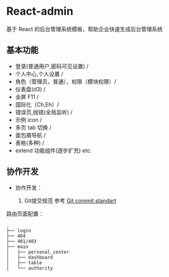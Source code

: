 # React-admin

基于 React 的后台管理系统模板，帮助企业快速生成后台管理系统

## 基本功能

- 登录(普通用户,密码可见设置) /
- 个人中心,个人设置 /
- 角色（管理员，普通），权限（模块权限）/
- 仪表盘(d3) /
- 全屏 F11 /
- 国际化（Ch,Eh）/
- 错误页,抛错(全局监听) /
- 示例 icon /
- 多页 tab 切换 /
- 面包屑导航 /
- 表格(多种) /
- extend 功能组件(逐步扩充) etc.


## 协作开发

- 协作开发：

  1. Git提交规范 参考 [Git commit standart](https://github.com/petsgre/tutorial/blob/master/notes/git_standard.md)

路由页面配置：

```
.
├── login
├── 404
├── 401/403
├── main
│   ├── personal_center
│   ├── dashboard
│   ├── table
│   └── authority

```


